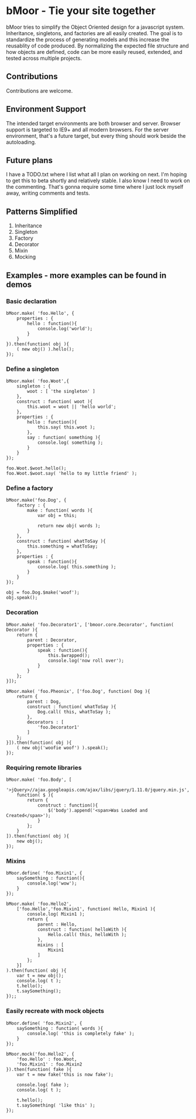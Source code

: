 bMoor - Tie your site together
==================================================

bMoor tries to simplify the Object Oriented design for a javascript system.  Inheritance, singletons, and factories are all easily created.  The goal is to standardize the process of generating models and this increase the reusablity of code produced.  By normalizing the expected file structure and how objects are defined, code can be more easily reused, extended, and tested across multiple projects.

Contributions
--------------------------------------------------

Contributions are welcome.

Environment Support
--------------------------------------------------

The intended target environments are both browser and server.  Browser support is targeted to IE9+ and all modern browsers.  For the server environment, that's a future target, but every thing should work beside the autoloading.

Future plans
--------------------------------------------------

I have a TODO.txt where I list what all I plan on working on next.  I'm hoping to get this to beta shortly and relatively stable.  I also know I need to work on the commenting.  That's gonna require some time where I just lock myself away, writing comments and tests.

Patterns Simplified
--------------------------------------------------

1. Inheritance
2. Singleton
3. Factory
4. Decorator
5. Mixin
6. Mocking

Examples - more examples can be found in demos
--------------------------------------------------

### Basic declaration	
	bMoor.make( 'foo.Hello', {
		properties : {
			hello : function(){ 
				console.log('world'); 
			}
		}
	}).then(function( obj ){
		( new obj() ).hello();
	});

### Define a singleton
	bMoor.make( 'foo.Woot',{
		singleton : {
			woot : [ 'the singleton' ]
		},
		construct : function( woot ){
			this.woot = woot || 'hello world';
		},
		properties : {
			hello : function(){
				this.say( this.woot );
			},
			say : function( something ){ 
				console.log( something ); 
			}
		}
	});

	foo.Woot.$woot.hello();
	foo.Woot.$woot.say( 'hello to my little friend' );

### Define a factory
	bMoor.make('foo.Dog', {
		factory : {
			make : function( words ){
				var obj = this;

				return new obj( words );
			}
		},
		construct : function( whatToSay ){
			this.something = whatToSay;
		},
		properties : {
			speak : function(){ 
				console.log( this.something ); 
			}
		}
	});

	obj = foo.Dog.$make('woof');
	obj.speak();

### Decoration
	bMoor.make( 'foo.Decorator1', ['bmoor.core.Decorator', function( Decorator ){
		return {
			parent : Decorator,
			properties : {
				speak : function(){
					this.$wrapped();
					console.log('now roll over');
				}
			}
		};
	}]);

	bMoor.make( 'foo.Pheonix', ['foo.Dog', function( Dog ){
		return {
			parent : Dog,
			construct : function( whatToSay ){
				Dog.call( this, whatToSay );
			},
			decorators : [
				'foo.Decorator1'
			]
		};
	}]).then(function( obj ){
		( new obj('woofie woof') ).speak();
	});

### Requiring remote libraries
	bMoor.make( 'foo.Body', [
		'>jQuery>//ajax.googleapis.com/ajax/libs/jquery/1.11.0/jquery.min.js',
		function( $ ){
			return {
				construct : function(){
					$('body').append('<span>Was Loaded and Created</span>');
				}
			};
		}
	]).then(function( obj ){
		new obj();
	});

### Mixins
	bMoor.define( 'foo.Mixin1', {
		saySomething : function(){
			console.log('wow');
		}
	});

	bMoor.make( 'foo.Hello2', 
		['foo.Hello','foo.Mixin1', function( Hello, Mixin1 ){
			console.log( Mixin1 );
			return {
				parent : Hello,
				construct : function( helloWith ){
					Hello.call( this, helloWith );
				},
				mixins : [
					Mixin1
				]
			};
		}]
	).then(function( obj ){
		var t = new obj();
		console.log( t );
		t.hello();
		t.saySomething();
	});;

### Easily recreate with mock objects
	bMoor.define( 'foo.Mixin2', {
		saySomething : function( words ){
			console.log( 'this is completely fake' );
		}
	});

	bMoor.mock('foo.Hello2', {
		'foo.Hello' : foo.Woot,
		'foo.Mixin1' : foo.Mixin2
	}).then(function( fake ){
		var t = new fake('this is now fake');

		console.log( fake );
		console.log( t );
		
		t.hello();
		t.saySomething( 'like this' );
	});
